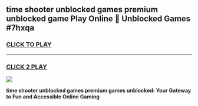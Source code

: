 
## time shooter unblocked games premium unblocked game Play Online 👋 Unblocked Games #7hxqa
<h3>
<a href="https://premium.freeplayer.one?title=time_shooter_unblocked_games_premium&ref=21F">CLICK TO PLAY</a></h3>
<hr>

<h3>
<a href="https://premium.freeplayer.one?title=time_shooter_unblocked_games_premium&ref=21F">CLICK 2 PLAY</a>
  
</h3>

<a href="https://premium.freeplayer.one?title=time_shooter_unblocked_games_premium&ref=21F/"><img src="https://clearcache.store/games.png"></a>


**time shooter unblocked games premium games unblocked: Your Gateway to Fun and Accessible Online Gaming**
